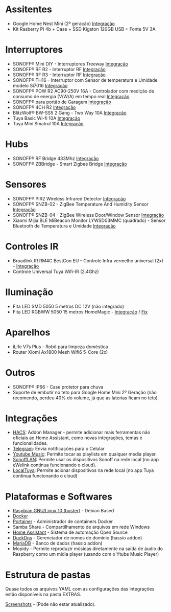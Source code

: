 # Assitentes
- Google Home Nest Mini (2º geração) [Integração](https://www.home-assistant.io/integrations/google_assistant/)
- Kit Rasberry Pi 4b + Case + SSD Kigston 120GB USB + Fonte 5V 3A

# Interruptores
- SONOFF® Mini DIY - Interruptores Treeway [Integração](https://github.com/AlexxIT/SonoffLAN)
- SONOFF® RF R2 - Interruptor RF [Integração](https://github.com/AlexxIT/SonoffLAN)
- SONOFF® RF R3 - Interruptor RF [Integração](https://github.com/AlexxIT/SonoffLAN)
- SONOFF® TH16 - Interruptor com Sensor de temperatura e Umidade modelo Si7016 [Integração](https://github.com/AlexxIT/SonoffLAN)
- SONOFF® POW R2 AC90-250V 16A - Controlador com medição de consumo de energia (V/W/A) em tempo real [Integração](https://github.com/AlexxIT/SonoffLAN)
- SONOFF® para portão de Garagem [Integração](https://github.com/AlexxIT/SonoffLAN)
- SONOFF® 4CH R2 [Integração](https://github.com/AlexxIT/SonoffLAN)
- BlitzWolf® BW-SS5 2 Gang - Two Way 10A [Integração](https://www.home-assistant.io/integrations/tuya/)
- Tuya Basic Wi-fi 10A [Integração](https://www.home-assistant.io/integrations/tuya/)
- Tuya Mini Smatrul 10A [Integração](https://www.home-assistant.io/integrations/tuya/)

# Hubs
- SONOFF® RF Bridge 433Mhz [Integração](https://github.com/AlexxIT/SonoffLAN)
- SONOFF® ZBBridge - Smart Zigbee Bridge [Integração](https://github.com/AlexxIT/SonoffLAN)

# Sensores
- SONOFF® PIR2 Wireless Infrared Detector [Integração](https://github.com/AlexxIT/SonoffLAN)
- SONOFF® SNZB-02 - ZigBee Temperature And Humidity Sensor [Integração](https://github.com/AlexxIT/SonoffLAN)
- SONOFF® SNZB-04 - ZigBee Wireless Door/Window Sensor [Integração](https://github.com/AlexxIT/SonoffLAN)
- Xiaomi Mijia BLE MiBeacon Monitor LYWSD03MMC (quadrado) - Sensor Bluetooth de Temperatura e Umidade [Integração](https://github.com/custom-components/ble_monitor)

# Controles IR
- Broadlink IR RM4C BestCon EU - Controle Infra vermelho universal (2x) - [Integração](https://www.home-assistant.io/integrations/broadlink/)
- Controle Universal Tuya Wifi-IR (2.4Ghz) 

# Iluminação
- Fita LED SMD 5050 5 metros DC 12V (não integrado)
- Fita LED RGBWW 5050 15 metros HomeMagic - [Integração](https://www.home-assistant.io/integrations/flux/) / [Fix](https://github.com/CorneliousJD/flux_led)

# Aparelhos
- iLife V7s Plus - Robô para limpeza doméstica
- Router Xiomi Ax1800 Mesh Wifi6 5-Core (2x)

# Outros
- SONOFF® IP66 - Case protetor para chuva
- Suporte de embutir no teto para Google Home Mini 2º Geração (não recomendo, perdeu 40% do volume, já que as laterias ficam no teto)

# Integrações
- [HACS](https://hacs.xyz/docs/installation/manual): Addon Manager - permite adicionar mais ferramentas não oficiais ao Home Assistant, como novas integrações, temas e funcionalidades.
- [Telegram](https://www.home-assistant.io/integrations/telegram/): Envia notificações para o Celular
- [Youtube Music](https://github.com/KoljaWindeler/ytube_music_player): Permite tocar as playlists em qualquer media player.
- [SonoffLAN](https://github.com/AlexxIT/SonoffLAN): Permite usar os dispositivos Sonoff na rede local (no app eWelink continua funcionando o cloud).
- [LocalTuya](https://github.com/rospogrigio/localtuya): Permite acionar dispositivos na rede local (no app Tuya continua funcionando o cloud)

# Plataformas e Softwares
- [Raspbian GNU/Linux 10 (buster)](https://www.raspberrypi.org/downloads/raspbian/) - Debian Based 
- [Docker](https://www.docker.com/)
- [Portainer](https://www.portainer.io/) - Administrador de containers Docker
- Samba Share - Compartilhamento de arquivos em rede Windows
- [Home Assistant](https://www.home-assistant.io/hassio/) - Sistema de automação Open Source
- [DuckDns](https://www.duckdns.org/) - Gerenciador de nomes de domínio  (hassio addon)
- [MariaDB](https://mariadb.org/) - Banco de dados (hassio addon)
- Mopidy - Permite reproduzir músicas diretamente na saída de áudio do Raspberry como um midia player (usando com o Ytube Music Player)

# Estrutura de pastas
Quase todos os arquivos YAML com as configurações das integrações estão disponíveis na pasta EXTRAS.

[Screenshots](https://github.com/dougcwb/Home-AssistantConfig/tree/master/www/screenshots) - (Pode não estar atualizado).